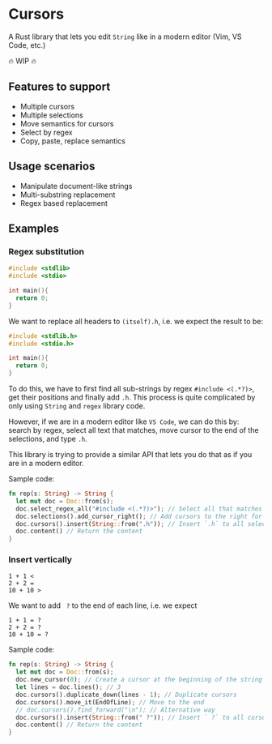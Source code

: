# Cursors

A Rust library that lets you edit `String` like in a modern editor (Vim, VS Code, etc.)

:fire: WIP :fire:

## Features to support

- Multiple cursors
- Multiple selections
- Move semantics for cursors
- Select by regex
- Copy, paste, replace semantics

## Usage scenarios

- Manipulate document-like strings
- Multi-substring replacement
- Regex based replacement

## Examples

### Regex substitution

```c
#include <stdlib>
#include <stdio>

int main(){
  return 0;
}
```

We want to replace all headers to `(itself).h`, i.e. we expect the result to be:

```c
#include <stdlib.h>
#include <stdio.h>

int main(){
  return 0;
}
```

To do this, we have to first find all sub-strings by regex `#include <(.*?)>`, get their positions and finally add `.h`.
This process is quite complicated by only using `String` and `regex` library code.

However, if we are in a modern editor like `VS Code`, we can do this by: search by regex, select all text that matches, move cursor to the end of the selections, and type `.h`.

This library is trying to provide a similar API that lets you do that as if you are in a modern editor.

Sample code:

```rs
fn rep(s: String) -> String {
  let mut doc = Doc::from(s);
  doc.select_regex_all("#include <(.*?)>"); // Select all that matches the regex
  doc.selections().add_cursor_right(); // Add cursors to the right for each selection
  doc.cursors().insert(String::from(".h")); // Insert `.h` to all selections
  doc.content() // Return the content
}
```

### Insert vertically

```text
1 + 1 <
2 + 2 =
10 + 10 >
```

We want to add ` ?` to the end of each line, i.e. we expect

```text
1 + 1 = ?
2 + 2 = ?
10 + 10 = ?
```

Sample code:

```rs
fn rep(s: String) -> String {
  let mut doc = Doc::from(s);
  doc.new_cursor(0); // Create a cursor at the beginning of the string
  let lines = doc.lines(); // 3
  doc.cursors().duplicate_down(lines - 1); // Duplicate cursors
  doc.cursors().move_it(EndOfLine); // Move to the end
  // doc.cursors().find_forward("\n"); // Alternative way
  doc.cursors().insert(String::from(" ?")); // Insert ` ?` to all cursors
  doc.content() // Return the content
}
```
